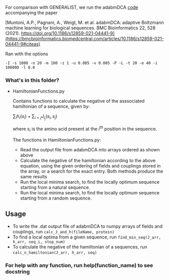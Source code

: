 For comparison with GENERALIST, we run the adabmDCA [code](https://github.com/anna-pa-m/adabmDCA) accompanying the paper 

[Muntoni, A.P., Pagnani, A., Weigt, M. et al. adabmDCA: adaptive Boltzmann machine learning for biological sequences. BMC Bioinformatics 22, 528 (2021). https://doi.org/10.1186/s12859-021-04441-9](https://bmcbioinformatics.biomedcentral.com/articles/10.1186/s12859-021-04441-9#citeas)

Ran with the options
```
-I -s 1000 -n 20 -m 100 -z 1 -u 0.005 -v 0.005 -P -L -t 20 -e 40 -i 100000 -l 0.0 
```

### What's in this folder?

- HamiltonianFunctions.py

    Contains functions to calculate the negative of the asssociated hamiltonian of a sequence, given by: 

    $\sum_{i} h_i(s_i) + \sum_{i < j} J_{i_j}(s_i, s_j)$
    
    where $s_i$ is the amino acid present at the $i^{th}$ position in the sequence. 

    The functions in HamiltonianFunctions.py:
    - Read the output file from adabmDCA into arrays ordered as shown above
    - Calculate the negative of the hamiltonian according to the above equation, using the given ordering of fields and couplings stored in the array, or a search for the exact entry. Both methods produce the same results
    - Run the local minima search, to find the locally optimum sequence starting from a natural sequence. 
    - Run the local minima search, to find the locally optimum sequence starting from a random sequence. 

## Usage
- To write the .dat output file of adabmDCA to numpy arrays of fields and couplings, run 
    ``` calc_J_and_h(fileName, protein) ```
- To find a local optima from a given sequence, run
    ``` find_min_seq(J_arr, h_arr, seq_i, stop_num) ```
- To calculate the negative of the hamiltonian of a sequences, run
    ``` calc_n_hamiltonian(J_arr, h_arr, seq) ``` 
### For help with any function, run help(function_name) to see docstring
